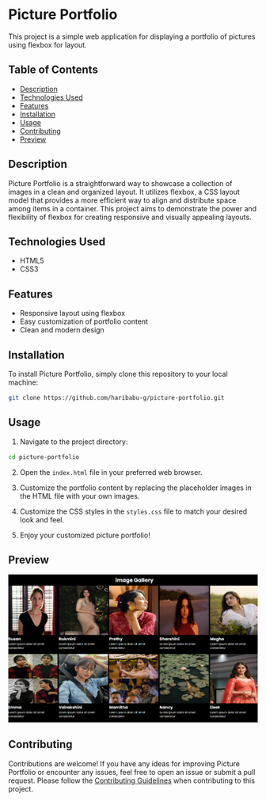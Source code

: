 # Picture Portfolio

This project is a simple web application for displaying a portfolio of pictures using flexbox for layout.

## Table of Contents

- [Description](#description)
- [Technologies Used](#technologies)
- [Features](#features)
- [Installation](#installation)
- [Usage](#usage)
- [Contributing](#contributing)
- [Preview](#preview)

## Description

Picture Portfolio is a straightforward way to showcase a collection of images in a clean and organized layout. It utilizes flexbox, a CSS layout model that provides a more efficient way to align and distribute space among items in a container. This project aims to demonstrate the power and flexibility of flexbox for creating responsive and visually appealing layouts.

## Technologies Used

- HTML5
- CSS3

## Features

- Responsive layout using flexbox
- Easy customization of portfolio content
- Clean and modern design

## Installation

To install Picture Portfolio, simply clone this repository to your local machine:

```bash
git clone https://github.com/haribabu-g/picture-portfolio.git
```

## Usage 

1. Navigate to the project directory:

```bash
cd picture-portfolio
```

2. Open the `index.html` file in your preferred web browser.

3. Customize the portfolio content by replacing the placeholder images in the HTML file with your own images.

4. Customize the CSS styles in the `styles.css` file to match your desired look and feel.

5. Enjoy your customized picture portfolio!

## Preview

![Picture Portfolio Preview](Screenshot.png)

## Contributing

Contributions are welcome! If you have any ideas for improving Picture Portfolio or encounter any issues, feel free to open an issue or submit a pull request. Please follow the [Contributing Guidelines](CONTRIBUTING.md) when contributing to this project.
